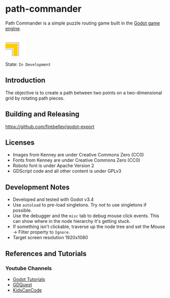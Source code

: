 # path-commander

Path Commander is a simple puzzle routing game built in the [Godot game engine](https://godotengine.org).

![Logo](icon.png)

State: `In Development`

## Introduction

The objective is to create a path between two points on a two-dimensional grid by rotating path pieces.

## Building and Releasing

https://github.com/firebelley/godot-export

## Licenses

* Images from Kenney are under Creative Commons Zero (CC0)
* Fonts from Kenney are under Creative Commons Zero (CC0)
* Roboto font is under Apache Version 2
* GDScript code and all other content is under GPLv3

## Development Notes

* Developed and tested with Godot v3.4
* Use `autoload` to pre-load singletons.  Try *not* to use singletons if possible.
* Use the debugger and the `misc` tab to debug mouse click events.  This can show where in the node hierarchy it's getting stuck.
* If something isn't clickable, traverse up the node tree and set the Mouse -> Filter property to `Ignore`.
* Target screen resolution 1920x1080

## References and Tutorials

### Youtube Channels

* [Godot Tutorials](https://www.youtube.com/channel/UCnr9ojBEQGgwbcKsZC-2rIg)
* [GDQuest](https://www.youtube.com/c/Gdquest)
* [KidsCanCode](https://www.youtube.com/c/KidscancodeOrg)
